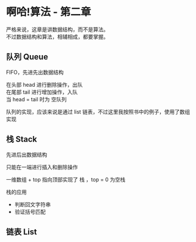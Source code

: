 # 啊哈!算法 - 第二章

严格来说，这章是讲数据结构，而不是算法。    
不过数据结构和算法，相辅相成，都要掌握。  

## 队列 Queue

FIFO，先进先出数据结构

在头部 head 进行删除操作，出队  
在尾部 tail 进行增加操作，入队  
当 head = tail 时为 空队列  

队列的实现，应该来说是通过 list 链表，不过这里我按照书中的例子，使用了数组实现  

## 栈 Stack

先进后出数据结构  

只能在一端进行插入和删除操作  

一维数组 + top 指向顶部实现了 栈 ，top = 0 为空栈

栈的应用 
- 判断回文字符串  
- 验证括号匹配  


## 链表 List

